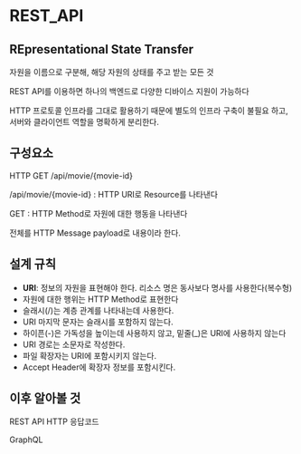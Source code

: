 # REST_API

## REpresentational State Transfer

자원을 이름으로 구분해, 해당 자원의 상태를 주고 받는 모든 것

REST API를 이용하면 하나의 백엔드로 다양한 디바이스 지원이 가능하다

HTTP 프로토콜 인프라를 그대로 활용하기 때문에 별도의 인프라 구축이 불필요 하고, 서버와 클라이언트 역할을 명확하게 분리한다.

## 구성요소

HTTP GET /api/movie/{movie-id}

/api/movie/{movie-id} : HTTP URI로 Resource를 나타낸다

GET : HTTP Method로 자원에 대한 행동을 나타낸다

전체를 HTTP Message payload로 내용이라 한다.

## 설계 규칙

* **URI**: 정보의 자원을 표현해야 한다.
  리소스 명은 동사보다 명사를 사용한다(복수형)
* 자원에 대한 행위는 HTTP Method로 표현한다
* 슬래시(/)는 계층 관계를 나타내는데 사용한다.
* URI 마지막 문자는 슬래시를 포함하지 않는다.
* 하이픈(-)은 가독성을 높이는데 사용하지 않고, 밑줄(_)은 URI에 사용하지 않는다
* URI 경로는 소문자로 작성한다.
* 파일 확장자는 URI에 포함시키지 않는다.
* Accept Header에 확장자 정보를 포함시킨다.

## 이후 알아볼 것

REST API HTTP 응답코드

GraphQL